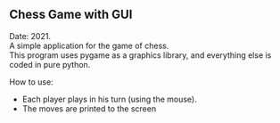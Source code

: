 ## Chess Game with GUI

Date: 2021.  
A simple application for the game of chess.  
This program uses pygame as a graphics library, and everything else is coded in pure python.  

How to use:
- Each player plays in his turn (using the mouse).
- The moves are printed to the screen

